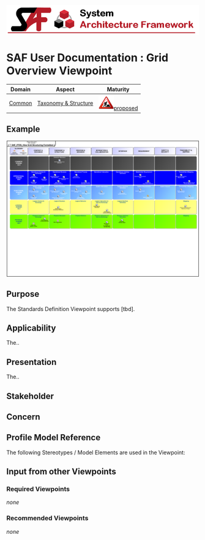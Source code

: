 ![System Architecture Framework](../diagrams/Banner_SAF.png)
# SAF User Documentation : Grid Overview Viewpoint
|**Domain**|**Aspect**|**Maturity**|
| --- | --- | --- |
|[Common](../domains.md#Domain-Common)|[Taxonomy & Structure](../aspects.md#Aspect-Taxonomy-&-Structure)|![Proposed](../diagrams/Under_construction_icon-red.svg )[proposed](../using-saf/maturity.md#proposed)|
## Example
![Grid-Overview-Viewpoint-primary-example.svg](../vp-examples/Grid-Overview-Viewpoint-primary-example.svg)
## Purpose
The Standards Definition Viewpoint supports [tbd].
## Applicability
The..
## Presentation
The..

## Stakeholder
## Concern
## Profile Model Reference
The following Stereotypes / Model Elements are used in the Viewpoint:
## Input from other Viewpoints
### Required Viewpoints
*none*
### Recommended Viewpoints
*none*
